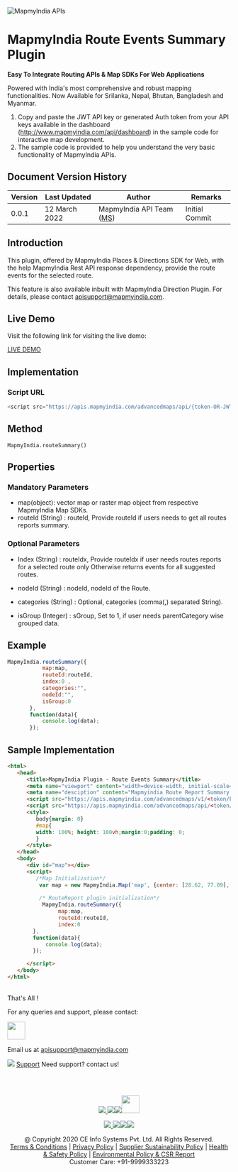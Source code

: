 ![MapmyIndia APIs](https://www.mapmyindia.com/api/img/mapmyindia-api.png)

# MapmyIndia Route Events Summary Plugin 

**Easy To Integrate Routing APIs & Map SDKs For Web Applications**

Powered with India's most comprehensive and robust mapping functionalities. Now Available for Srilanka, Nepal, Bhutan, Bangladesh and Myanmar.

1. Copy and paste the JWT API key or generated Auth token from your API keys available in the dashboard (http://www.mapmyindia.com/api/dashboard) in the sample code for interactive map development.
2. The sample code is provided to help you understand the very basic functionality of MapmyIndia APIs.

## Document Version History

| Version | Last Updated  | Author                                                        |Remarks
| ------- | ------------- | ------------------------------------------------------------- |-------------- |
| 0.0.1   | 12 March 2022 | MapmyIndia API Team ([MS](https://github.com/mamtasharma117)) | Initial Commit

## Introduction

This plugin, offered by MapmyIndia Places & Directions SDK for Web, with the help MapmyIndia Rest API response dependency, provide the route events for the selected route.

This feature is also available inbuilt with MapmyIndia Direction Plugin. For details, please contact apisupport@mapmyindia.com.

## Live Demo

Visit the following link for visiting the live demo:

[LIVE DEMO]()

## Implementation


### Script URL

```js
<script src="https://apis.mapmyindia.com/advancedmaps/api/{token-OR-JWT-key}/map_sdk_plugins"></script>
```

## Method

`MapmyIndia.routeSummary()`

## Properties

### Mandatory Parameters

  - map(object): vector map or raster map object from respective MapmyIndia Map SDKs.
  - routeId (String) : routeId, Provide routeId if users needs to get all routes reports summary.

### Optional Parameters


 - Index (String) : routeIdx, Provide routeIdx if user needs routes reports for a selected route only Otherwise returns events for all suggested routes.

 - nodeId (String) : nodeId, nodeId of the Route.

 - categories (String) : Optional, categories (comma(,) separated String).

 - isGroup (Integer) : sGroup, Set to 1, if user needs parentCategory wise grouped data.


## Example


 ```js
MapmyIndia.routeSummary({
            map:map,
            routeId:routeId,
            index:0 , 
            categories:"",
            nodeId:"",
            isGroup:0
        },
        function(data){
            console.log(data);
        });
 ```

## Sample Implementation

```html
<html>
   <head>
      <title>MapmyIndia Plugin - Route Events Summary</title>
      <meta name="viewport" content="width=device-width, initial-scale=1.0">
      <meta name="desciption" content="Mapmyindia Route Report Summary Plugin">
      <script src="https://apis.mapmyindia.com/advancedmaps/v1/<token/key>/map_load?v=1.3"></script>
      <script src="https://apis.mapmyindia.com/advancedmaps/api/<token/jwt key>/map_sdk_plugins"></script>
      <style>
         body{margin: 0}
         #map{
         width: 100%; height: 100vh;margin:0;padding: 0;
         }
      </style>
   </head>
   <body>
      <div id="map"></div>
      <script>
         /*Map Initialization*/
          var map = new MapmyIndia.Map('map', {center: [28.62, 77.09], zoom: 15, search: false});
          
          /* RouteReport plugin initialization*/
           MapmyIndia.routeSummary({
                map:map,
                routeId:routeId,
                index:0 
        },
        function(data){
            console.log(data);
        });

      </script>
   </body>
</html>
```



<br>
That's All !

For any queries and support, please contact:

[<img src="https://www.mapmyindia.com/images/logo.png" height="40"/> </p>](https://www.mapmyindia.com/api)
Email us at [apisupport@mapmyindia.com](mailto:apisupport@mapmyindia.com)

![](https://www.mapmyindia.com/api/img/icons/support.png)
[Support](https://www.mapmyindia.com/api/index.php#f_cont)
Need support? contact us!

<br></br>

[<p align="center"> <img src="https://www.mapmyindia.com/api/img/icons/stack-overflow.png"/> ](https://stackoverflow.com/questions/tagged/mapmyindia-api)[![](https://www.mapmyindia.com/api/img/icons/blog.png)](http://www.mapmyindia.com/blog/)[![](https://www.mapmyindia.com/api/img/icons/gethub.png)](https://github.com/MapmyIndia)[<img src="https://mmi-api-team.s3.ap-south-1.amazonaws.com/API-Team/npm-logo.one-third%5B1%5D.png" height="40"/> </p>](https://www.npmjs.com/org/mapmyindia)

[<p align="center"> <img src="https://www.mapmyindia.com/june-newsletter/icon4.png"/> ](https://www.facebook.com/MapmyIndia)[![](https://www.mapmyindia.com/june-newsletter/icon2.png)](https://twitter.com/MapmyIndia)[![](https://www.mapmyindia.com/newsletter/2017/aug/llinkedin.png)](https://www.linkedin.com/company/mapmyindia)[![](https://www.mapmyindia.com/june-newsletter/icon3.png)](https://www.youtube.com/user/MapmyIndia/)

<div align="center">@ Copyright 2020 CE Info Systems Pvt. Ltd. All Rights Reserved.</div>

<div align="center"> <a href="https://www.mapmyindia.com/api/terms-&-conditions">Terms & Conditions</a> | <a href="https://www.mapmyindia.com/about/privacy-policy">Privacy Policy</a> | <a href="https://www.mapmyindia.com/pdf/mapmyIndia-sustainability-policy-healt-labour-rules-supplir-sustainability.pdf">Supplier Sustainability Policy</a> | <a href="https://www.mapmyindia.com/pdf/Health-Safety-Management.pdf">Health & Safety Policy</a> | <a href="https://www.mapmyindia.com/pdf/Environment-Sustainability-Policy-CSR-Report.pdf">Environmental Policy & CSR Report</a>

<div align="center">Customer Care: +91-9999333223</div>

